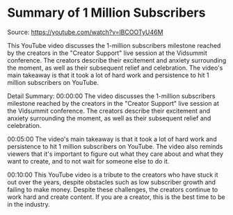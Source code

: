 # Summary of 1 Million Subscribers

Source: https://youtube.com/watch?v=lBCOOTyU46M

This YouTube video discusses the 1-million subscribers milestone reached by the creators in the "Creator Support" live session at the Vidsummit conference. The creators describe their excitement and anxiety surrounding the moment, as well as their subsequent relief and celebration. The video's main takeaway is that it took a lot of hard work and persistence to hit 1 million subscribers on YouTube.

Detail Summary: 
00:00:00
The video discusses the 1-million subscribers milestone reached by the creators in the "Creator Support" live session at the Vidsummit conference. The creators describe their excitement and anxiety surrounding the moment, as well as their subsequent relief and celebration.

00:05:00
The video's main takeaway is that it took a lot of hard work and persistence to hit 1 million subscribers on YouTube. The video also reminds viewers that it's important to figure out what they care about and what they want to create, and to not wait for someone else to do it.

00:10:00
This YouTube video is a tribute to the creators who have stuck it out over the years, despite obstacles such as low subscriber growth and failing to make money. Despite these challenges, the creators continue to work hard and create content. If you are a creator, this is the best time to be in the industry.

